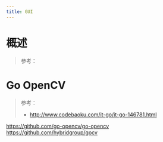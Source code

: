 ```yaml
---
title: GUI
---
```


# 概述

> 参考：

# Go OpenCV

> 参考：
> 
> - <http://www.codebaoku.com/it-go/it-go-146781.html>

<https://github.com/go-opencv/go-opencv>
<https://github.com/hybridgroup/gocv>

